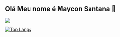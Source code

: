 ## Olá Meu nome é Maycon Santana 👋

<picture>
  <source
    srcset="https://github-readme-stats.vercel.app/api?username=Mjssantana&show_icons=true&theme=transparent&locale=pt-br&card_width=250px&custom_title=Estatisticas+de+MayconSantana"
    media="(prefers-color-scheme: dark)"
  />
  <img src="https://github-readme-stats.vercel.app/api?username=Mjssantana&show_icons=true" />
</picture>

[![Top Langs](https://github-readme-stats.vercel.app/api/top-langs/?username=anuraghazra)](https://github.com/anuraghazra/github-readme-stats)
